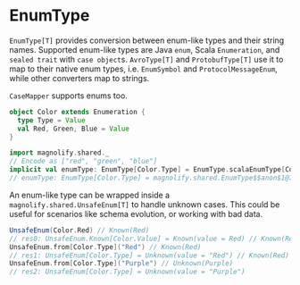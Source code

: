 # EnumType

`EnumType[T]` provides conversion between enum-like types and their string names. Supported enum-like types are Java `enum`, Scala `Enumeration`, and `sealed trait` with `case object`s. `AvroType[T]` and `ProtobufType[T]` use it to map to their native enum types, i.e. `EnumSymbol` and `ProtocolMessageEnum`, while other converters map to strings.

`CaseMapper` supports enums too.

```scala
object Color extends Enumeration {
  type Type = Value
  val Red, Green, Blue = Value
}

import magnolify.shared._
// Encode as ["red", "green", "blue"]
implicit val enumType: EnumType[Color.Type] = EnumType.scalaEnumType[Color.Type].map(CaseMapper(_.toLowerCase))
// enumType: EnumType[Color.Type] = magnolify.shared.EnumType$$anon$1@76971d1f
```

An enum-like type can be wrapped inside a `magnolify.shared.UnsafeEnum[T]` to handle unknown cases. This could be useful for scenarios like schema evolution, or working with bad data.

```scala
UnsafeEnum(Color.Red) // Known(Red)
// res0: UnsafeEnum.Known[Color.Value] = Known(value = Red) // Known(Red)
UnsafeEnum.from[Color.Type]("Red") // Known(Red)
// res1: UnsafeEnum[Color.Type] = Unknown(value = "Red") // Known(Red)
UnsafeEnum.from[Color.Type]("Purple") // Unknown(Purple)
// res2: UnsafeEnum[Color.Type] = Unknown(value = "Purple")
```

